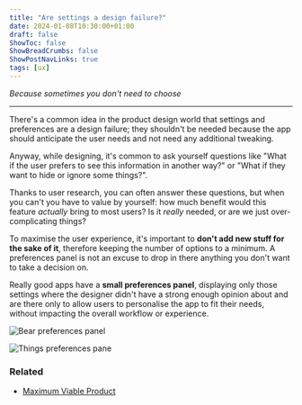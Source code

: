 ```yaml
---
title: "Are settings a design failure?"
date: 2024-01-08T10:30:00+01:00
draft: false
ShowToc: false
ShowBreadCrumbs: false
ShowPostNavLinks: true
tags: [ux]
---
```


*Because sometimes you don't need to choose*

---

There's a common idea in the product design world that settings and preferences are a design failure; they shouldn't be needed because the app should anticipate the user needs and not need any additional tweaking.

Anyway, while designing, it's common to ask yourself questions like "What if the user prefers to see this information in another way?" or "What if they want to hide or ignore some things?". 

Thanks to user research, you can often answer these questions, but when you can't you have to value by yourself: how much benefit would this feature *actually* bring to most users? Is it *really* needed, or are we just over-complicating things? 

To maximise the user experience, it's important to **don't add new stuff for the sake of it**, therefore keeping the number of options to a minimum. A preferences panel is not an excuse to drop in there anything you don't want to take a decision on.

Really good apps have a **small preferences panel**, displaying only those settings where the designer didn't have a strong enough opinion about and are there only to allow users to personalise the app to fit their needs, without impacting the overall workflow or experience.

![Bear preferences panel](/images/2023-09-27_bear-preferences.png)

![Things preferences pane](/images/2023-09-27_things-preferences.png)

### Related
- [Maximum Viable Product](/posts/2023/01/maximum-viable-product/)
